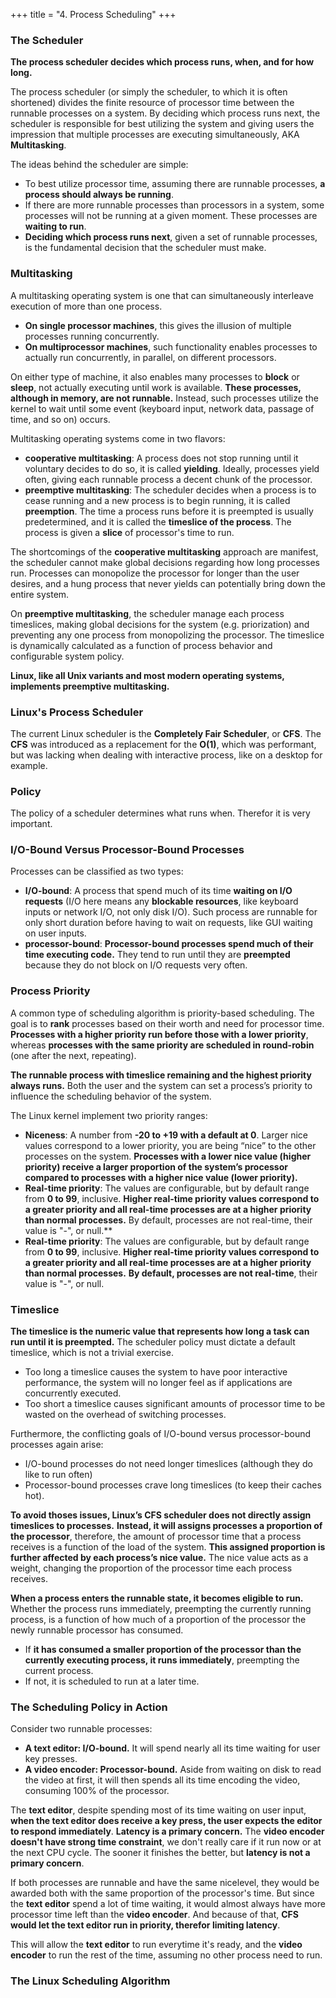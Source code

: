 +++
title = "4. Process Scheduling"
+++

### The Scheduler

**The process scheduler decides which process runs, when, and for how long.**

The process scheduler (or simply the scheduler, to which it is often shortened) divides the finite resource of processor time between the runnable processes on a system. By deciding which process runs next, the scheduler is responsible for best utilizing the system and giving users the impression that multiple processes are executing simultaneously, AKA **Multitasking**.

The ideas behind the scheduler are simple:
* To best utilize processor time, assuming there are runnable processes, **a process should always be running**.
* If there are more runnable processes than processors in a system, some processes will not be running at a given moment. These processes are **waiting to run**.
* **Deciding which process runs next**, given a set of runnable processes, is the fundamental decision that the scheduler must make.

### Multitasking

A multitasking operating system is one that can simultaneously interleave execution of more than one process.
* **On single processor machines**, this gives the illusion of multiple processes running concurrently.
* **On multiprocessor machines**, such functionality enables processes to actually run concurrently, in parallel, on different processors.

On either type of machine, it also enables many processes to **block** or **sleep**, not actually executing until work is available.
**These processes, although in memory, are not runnable.**
Instead, such processes utilize the kernel to wait until some event (keyboard input, network data, passage of time, and so on) occurs.

Multitasking operating systems come in two flavors:
* **cooperative multitasking**: A process does not stop running until it voluntary decides to do so, it is called **yielding**. Ideally, processes yield often, giving each runnable process a decent chunk of the processor.
* **preemptive multitasking**: The scheduler decides when a process is to cease running and a new process is to begin running, it is called **preemption**. The time a process runs before it is preempted is usually predetermined, and it is called the **timeslice of the process**. The process is given a **slice** of processor's time to run.

The shortcomings of the **cooperative multitasking** approach are manifest, the scheduler cannot make global decisions regarding how long processes run. Processes can monopolize the processor for longer than the user desires, and a hung process that never yields can potentially bring down the entire system.

On **preemptive multitasking**, the scheduler manage each process timeslices, making global decisions for the system (e.g. priorization) and preventing any one process from monopolizing the processor.
The timeslice is dynamically calculated as a function of process behavior and configurable system policy.

**Linux, like all Unix variants and most modern operating systems, implements preemptive multitasking.**

### Linux's Process Scheduler

The current Linux scheduler is the **Completely Fair Scheduler**, or **CFS**. The **CFS** was introduced as a replacement for the **O(1)**, which was performant, but was lacking when dealing with interactive process, like on a desktop for example.

### Policy

The policy of a scheduler determines what runs when. Therefor it is very important.

### I/O-Bound Versus Processor-Bound Processes

Processes can be classified as two types:
* **I/O-bound**: A process that spend much of its time **waiting on I/O requests** (I/O here means any **blockable resources**, like keyboard inputs or network I/O, not only disk I/O). Such process are runnable for only short duration before having to wait on requests, like GUI waiting on user inputs.
* **processor-bound**: **Processor-bound processes spend much of their time executing code.** They tend to run until they are **preempted** because they do not block on I/O requests very often.

### Process Priority

A common type of scheduling algorithm is priority-based scheduling. The goal is to **rank** processes based on their worth and need for processor time.
**Processes with a higher priority run before those with a lower priority**, whereas **processes with the same priority are scheduled in round-robin** (one after the next, repeating).

**The runnable process with timeslice remaining and the highest priority always runs.** Both the user and the system can set a process’s priority to influence the scheduling behavior of the system.

The Linux kernel implement two priority ranges:
* **Niceness**: A number from **-20 to +19 with a default at 0**. Larger nice values correspond to a lower priority, you are being “nice” to the other processes on the system. **Processes with a lower nice value (higher priority) receive a larger proportion of the system’s processor compared to processes with a higher nice value (lower priority).**
* **Real-time priority**: The values are configurable, but by default range from **0 to 99**, inclusive. **Higher real-time priority values correspond to a greater priority and all real-time processes are at a higher priority than normal processes.** By default, processes are not real-time, their value is "-", or null.**
* **Real-time priority**: The values are configurable, but by default range from **0 to 99**, inclusive. **Higher real-time priority values correspond to a greater priority and all real-time processes are at a higher priority than normal processes.** **By default, processes are not real-time**, their value is "-", or null.

### Timeslice

**The timeslice is the numeric value that represents how long a task can run until it is preempted.** The scheduler policy must dictate a default timeslice, which is not a trivial exercise.
* Too long a timeslice causes the system to have poor interactive performance, the system will no longer feel as if applications are concurrently executed.
* Too short a timeslice causes significant amounts of processor time to be wasted on the overhead of switching processes.

Furthermore, the conflicting goals of I/O-bound versus processor-bound processes again arise:
* I/O-bound processes do not need longer timeslices (although they do like to run often)
* Processor-bound processes crave long timeslices (to keep their caches hot).

**To avoid thoses issues, Linux’s CFS scheduler does not directly assign timeslices to processes.** **Instead, it will assigns processes a proportion of the processor**, therefore, the amount of processor time that a process receives is a function of the load of the system.
**This assigned proportion is further affected by each process’s nice value.** The nice value acts as a weight, changing the proportion of the processor time each process receives.

**When a process enters the runnable state, it becomes eligible to run.** Whether the process runs immediately, preempting the currently running process, is a function of how much of a proportion of the processor the newly runnable processor has consumed.
* If **it has consumed a smaller proportion of the processor than the currently executing process, it runs immediately**, preempting the current process. 
* If not, it is scheduled to run at a later time.

### The Scheduling Policy in Action

Consider two runnable processes:
* **A text editor: I/O-bound.** It will spend nearly all its time waiting for user key presses.
* **A video encoder: Processor-bound.** Aside from waiting on disk to read the video at first, it will then spends all its time encoding the video, consuming 100% of the processor.

The **text editor**, despite spending most of its time waiting on user input, **when the text editor does receive a key press, the user expects the editor to respond immediately**. **Latency is a primary concern.**
The **video encoder doesn't have strong time constraint**, we don't really care if it run now or at the next CPU cycle. The sooner it finishes the better, but **latency is not a primary concern**.

If both processes are runnable and have the same nicelevel, they would be awarded both with the same proportion of the processor's time. But since the **text editor** spend a lot of time waiting, it would almost always have more processor time left than the **video encoder**. And because of that, **CFS would let the text editor run in priority, therefor limiting latency**.

This will allow the **text editor** to run everytime it's ready, and the **video encoder** to run the rest of the time, assuming no other process need to run.

### The Linux Scheduling Algorithm
